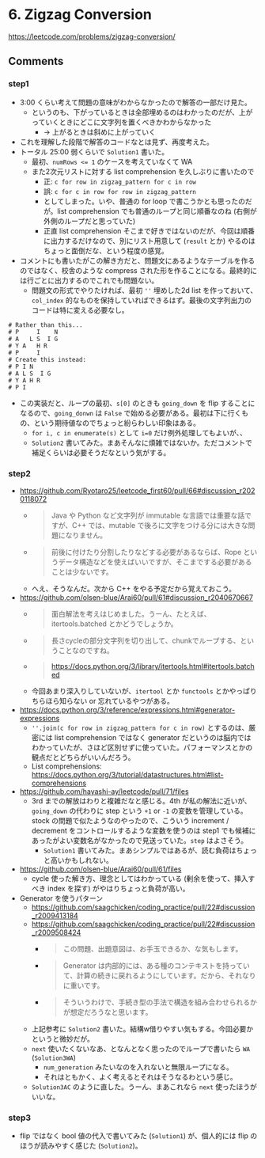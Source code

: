 # 6. Zigzag Conversion

https://leetcode.com/problems/zigzag-conversion/

## Comments

### step1

*   3:00 くらい考えて問題の意味がわからなかったので解答の一部だけ見た。
    *   というのも、下がっているときは全部埋めるのはわかったのだが、上がっていくときにどこに文字列を置くべきかわからなかった
        *   -> 上がるときは斜めに上がっていく
*   これを理解した段階で解答のコードなとは見ず、再度考えた。
*   トータル 25:00 弱くらいで `Solution1` 書いた。
    *   最初、`numRows <= 1` のケースを考えていなくて WA
    *   また2次元リストに対する list comprehension を久しぶりに書いたので
        *   正: `c for row in zigzag_pattern for c in row`
        *   誤: `c for c in row for row in zigzag_pattern`
        *   としてしまった。いや、普通の for loop で書こうかとも思ったのだが。list comprehension でも普通のループと同じ順番なのね (右側が外側のループだと思っていた)
        *   正直 list comprehension そこまで好きではないのだが、今回は順番に出力するだけなので、別にリスト用意して (`result` とか) やるのはちょっと面倒だな、という程度の感覚。
*   コメントにも書いたがこの解き方だと、問題文にあるようなテーブルを作るのではなく、校舎のような compress された形を作ることになる。最終的には行ごとに出力するのでこれでも問題ない。
    *   問題文の形式でやりたければ、最初 `''` 埋めした2d list を作っておいて、`col_index` 的なものを保持していればできるはず。最後の文字列出力のコードは特に変える必要なし。

```
# Rather than this...
# P     I    N
# A   L S  I G
# Y A   H R
# P     I
# Create this instead:
# P I N
# A L S  I G
# Y A H R
# P I
```

*   この実装だと、ループの最初、`s[0]` のときも `going_down` を flip することになるので、`going_donwn` は `False` で始める必要がある。最初は下に行くもの、という期待値なのでちょっと紛らわしい印象はある。
    *   `for i, c in enumerate(s)` として `i=0` だけ例外処理してもよいが、、
    *   `Solution2` 書いてみた。まあそんなに煩雑ではないか。ただコメントで補足くらいは必要そうだなという気がする。

### step2

*   https://github.com/Ryotaro25/leetcode_first60/pull/66#discussion_r2020118072
    *   > Java や Python など文字列が immutable な言語では重要な話ですが、C++ では、mutable で後ろに文字をつける分には大きな問題になりません。
    *   > 前後に付けたり分割したりなどする必要があるならば、Rope というデータ構造などを使えばいいですが、そこまでする必要があることは少ないです。
    *   へえ、そうなんだ。次から C++ をやる予定だから覚えておこう。
*   https://github.com/olsen-blue/Arai60/pull/61#discussion_r2040670667
    *   > 面白解法を考えはじめました。うーん、たとえば、itertools.batched とかどうでしょうか。
    *   > 長さcycleの部分文字列を切り出して、chunkでループする、ということなのですね。
    *   > https://docs.python.org/3/library/itertools.html#itertools.batched
    *   今回あまり深入りしていないが、`itertool` とか `functools` とかやっぱりちらほら知らない or 忘れているやつがある。
*   https://docs.python.org/3/reference/expressions.html#generator-expressions
    *   `''.join(c for row in zigzag_pattern for c in row)` とするのは、厳密には list comprehension ではなく generator だというのは脳内ではわかっていたが、さほど区別せずに使っていた。パフォーマンスとかの観点だとどちらがいいんだろう。
    *   List comprehensions: https://docs.python.org/3/tutorial/datastructures.html#list-comprehensions
*   https://github.com/hayashi-ay/leetcode/pull/71/files
    *   3rd までの解放はわりと複雑だなと感じる。4th が私の解法に近いが、`going_down` の代わりに step という `+1` or `-1` の変数を管理している。stock の問題で似たようなのやったので、こういう increment / decrement をコントロールするような変数を使うのは step1 でも候補にあったがよい変数名がなかったので見送っていた。`step` はよさそう。
        *   `Solution1` 書いてみた。まあシンプルではあるが、読む負荷はちょっと高いかもしれない。
*   https://github.com/olsen-blue/Arai60/pull/61/files
    *    cycle 使った解き方、理念としてはわかっている (剰余を使って、挿入すべき index を探す) がやはりちょっと負荷が高い。
*   Generator を使うパターン
    *   https://github.com/saagchicken/coding_practice/pull/22#discussion_r2009413184
    *   https://github.com/saagchicken/coding_practice/pull/22#discussion_r2009508424
        *   > この問題、出題意図は、お手玉できるか、な気もします。
        *   > Generator は内部的には、ある種のコンテキストを持っていて、計算の続きに戻れるようにしています。だから、それなりに重いです。
        *   > そういうわけで、手続き型の手法で構造を組み合わせられるかが想定だろうなと思います。
    *   上記参考に `Solution2` 書いた。結構w借りやすい気もする。今回必要かというと微妙だが。
    *   `next` 使いたくないなあ、となんとなく思ったのでループで書いたら `WA` (`Solution3WA`)
        *   `num_generation` みたいなのを入れないと無限ループになる。
        *   それはともかく、よく考えるとそれはそうなるわという感じ。
    *   `Solution3AC` のように直した。うーん、まあこれなら `next` 使ったほうがいいな。

### step3

*   flip ではなく bool 値の代入で書いてみた (`Solution1`) が、個人的には flip のほうが読みやすく感じた (`Solution2`)。
